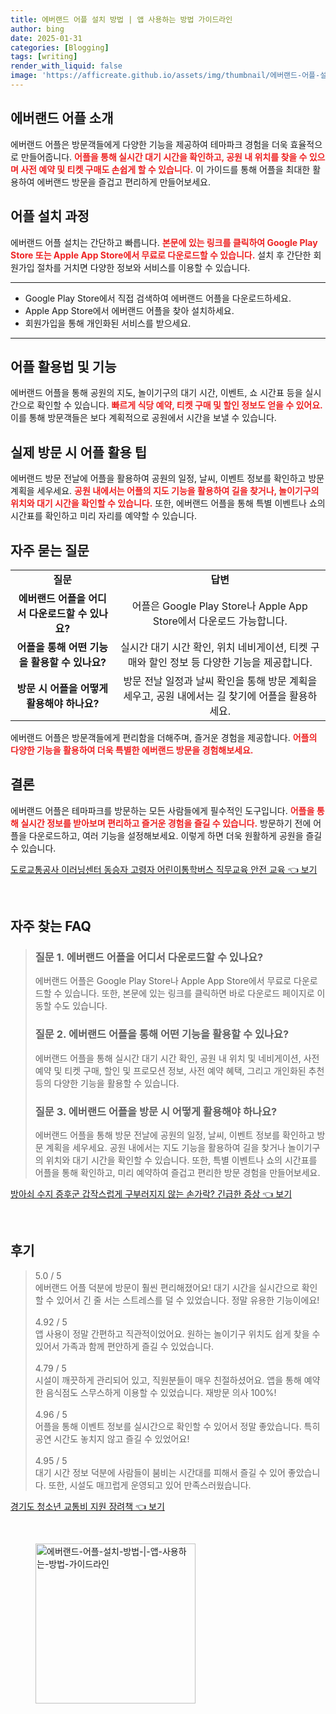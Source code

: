 ```yaml
---
title: 에버랜드 어플 설치 방법 | 앱 사용하는 방법 가이드라인
author: bing
date: 2025-01-31
categories: [Blogging]
tags: [writing]
render_with_liquid: false
image: 'https://afficreate.github.io/assets/img/thumbnail/에버랜드-어플-설치-방법-|-앱-사용하는-방법-가이드라인.webp'
---
```



<h2 id='에버랜드_어플_소개'>에버랜드 어플 소개</h2>

<p>에버랜드 어플은 방문객들에게 다양한 기능을 제공하여 테마파크 경험을 더욱 효율적으로 만들어줍니다. <b><span style="color: #ee2323;">어플을 통해 실시간 대기 시간을 확인하고, 공원 내 위치를 찾을 수 있으며 사전 예약 및 티켓 구매도 손쉽게 할 수 있습니다.</span></b> 이 가이드를 통해 어플을 최대한 활용하여 에버랜드 방문을 즐겁고 편리하게 만들어보세요.</p>

<h2 id='어플_설치_과정'>어플 설치 과정</h2>

<p>에버랜드 어플 설치는 간단하고 빠릅니다. <b><span style="color: #ee2323;">본문에 있는 링크를 클릭하여 Google Play Store 또는 Apple App Store에서 무료로 다운로드할 수 있습니다.</span></b> 설치 후 간단한 회원가입 절차를 거치면 다양한 정보와 서비스를 이용할 수 있습니다.</p>

<hr />

<ul>
    <li>Google Play Store에서 직접 검색하여 에버랜드 어플을 다운로드하세요.</li>
    <li>Apple App Store에서 에버랜드 어플을 찾아 설치하세요.</li>
    <li>회원가입을 통해 개인화된 서비스를 받으세요.</li>
</ul>

<hr />

<h2 id='어플_활용법_및_기능'>어플 활용법 및 기능</h2>

<p>에버랜드 어플을 통해 공원의 지도, 놀이기구의 대기 시간, 이벤트, 쇼 시간표 등을 실시간으로 확인할 수 있습니다. <b><span style="color: #ee2323;">빠르게 식당 예약, 티켓 구매 및 할인 정보도 얻을 수 있어요.</span></b> 이를 통해 방문객들은 보다 계획적으로 공원에서 시간을 보낼 수 있습니다.</p>

<h2 id='실제_방문_시_어플_활용_팁'>실제 방문 시 어플 활용 팁</h2>

<p>에버랜드 방문 전날에 어플을 활용하여 공원의 일정, 날씨, 이벤트 정보를 확인하고 방문 계획을 세우세요. <b><span style="color: #ee2323;">공원 내에서는 어플의 지도 기능을 활용하여 길을 찾거나, 놀이기구의 위치와 대기 시간을 확인할 수 있습니다.</span></b> 또한, 에버랜드 어플을 통해 특별 이벤트나 쇼의 시간표를 확인하고 미리 자리를 예약할 수 있습니다.</p>

<h2 id='자주_묻는_질문'>자주 묻는 질문</h2>

<table>
    <tr>
        <td style="text-align: center; height: 17px;"><b>질문</b></td>
        <td style="text-align: center; height: 17px;"><b>답변</b></td>
    </tr>
    <tr>
        <td style="text-align: center; height: 17px;"><b>에버랜드 어플을 어디서 다운로드할 수 있나요?</b></td>
        <td style="text-align: center; height: 17px;">어플은 Google Play Store나 Apple App Store에서 다운로드 가능합니다.</td>
    </tr>
    <tr>
        <td style="text-align: center; height: 17px;"><b>어플을 통해 어떤 기능을 활용할 수 있나요?</b></td>
        <td style="text-align: center; height: 17px;">실시간 대기 시간 확인, 위치 네비게이션, 티켓 구매와 할인 정보 등 다양한 기능을 제공합니다.</td>
    </tr>
    <tr>
        <td style="text-align: center; height: 17px;"><b>방문 시 어플을 어떻게 활용해야 하나요?</b></td>
        <td style="text-align: center; height: 17px;">방문 전날 일정과 날씨 확인을 통해 방문 계획을 세우고, 공원 내에서는 길 찾기에 어플을 활용하세요.</td>
    </tr>
</table>

<p>에버랜드 어플은 방문객들에게 편리함을 더해주며, 즐거운 경험을 제공합니다. <b><span style="color: #ee2323;">어플의 다양한 기능을 활용하여 더욱 특별한 에버랜드 방문을 경험해보세요.</span></b></p>

<h2 id='결론'>결론</h2>

<p>에버랜드 어플은 테마파크를 방문하는 모든 사람들에게 필수적인 도구입니다. <b><span style="color: #ee2323;">어플을 통해 실시간 정보를 받아보며 편리하고 즐거운 경험을 즐길 수 있습니다.</span></b> 방문하기 전에 어플을 다운로드하고, 여러 기능을 설정해보세요. 이렇게 하면 더욱 원활하게 공원을 즐길 수 있습니다.</p>


<p><a class="click-button" title="도로교통공사 이러닝센터 동승자 고령자 어린이통학버스 직무교육 안전 교육" href="https://afficreate.github.io/posts/%EB%8F%84%EB%A1%9C%EA%B5%90%ED%86%B5%EA%B3%B5%EC%82%AC-%EC%9D%B4%EB%9F%AC%EB%8B%9D%EC%84%BC%ED%84%B0-%EB%8F%99%EC%8A%B9%EC%9E%90-%EA%B3%A0%EB%A0%B9%EC%9E%90-%EC%96%B4%EB%A6%B0%EC%9D%B4%ED%86%B5%ED%95%99%EB%B2%84%EC%8A%A4-%EC%A7%81%EB%AC%B4%EA%B5%90%EC%9C%A1-%EC%95%88%EC%A0%84-%EA%B5%90%EC%9C%A1/" rel="dofollow">도로교통공사 이러닝센터 동승자 고령자 어린이통학버스 직무교육 안전 교육 👈 보기</a></p><br>
<h2 id='자주_찾는_FAQ'>자주 찾는 FAQ</h2>
<div itemscope="" itemtype="https://schema.org/FAQPage"> 
<blockquote> 
<div itemscope="" itemprop="mainEntity" itemtype="https://schema.org/Question"> 
<h3 itemprop="name">질문 1. 에버랜드 어플을 어디서 다운로드할 수 있나요?</h3> 
<div itemscope="" itemprop="acceptedAnswer" itemtype="https://schema.org/Answer"> 
<span itemprop="text"> 
<p>에버랜드 어플은 Google Play Store나 Apple App Store에서 무료로 다운로드할 수 있습니다. 또한, 본문에 있는 링크를 클릭하면 바로 다운로드 페이지로 이동할 수도 있습니다.</p> 
</span> 
</div> 
</div> 

<div itemscope="" itemprop="mainEntity" itemtype="https://schema.org/Question"> 
<h3 itemprop="name">질문 2. 에버랜드 어플을 통해 어떤 기능을 활용할 수 있나요?</h3> 
<div itemscope="" itemprop="acceptedAnswer" itemtype="https://schema.org/Answer"> 
<span itemprop="text"> 
<p>에버랜드 어플을 통해 실시간 대기 시간 확인, 공원 내 위치 및 네비게이션, 사전 예약 및 티켓 구매, 할인 및 프로모션 정보, 사전 예약 혜택, 그리고 개인화된 추천 등의 다양한 기능을 활용할 수 있습니다.</p> 
</span> 
</div> 
</div> 

<div itemscope="" itemprop="mainEntity" itemtype="https://schema.org/Question"> 
<h3 itemprop="name">질문 3. 에버랜드 어플을 방문 시 어떻게 활용해야 하나요?</h3> 
<div itemscope="" itemprop="acceptedAnswer" itemtype="https://schema.org/Answer"> 
<span itemprop="text"> 
<p>에버랜드 어플을 통해 방문 전날에 공원의 일정, 날씨, 이벤트 정보를 확인하고 방문 계획을 세우세요. 공원 내에서는 지도 기능을 활용하여 길을 찾거나 놀이기구의 위치와 대기 시간을 확인할 수 있습니다. 또한, 특별 이벤트나 쇼의 시간표를 어플을 통해 확인하고, 미리 예약하여 즐겁고 편리한 방문 경험을 만들어보세요.</p> 
</span> 
</div> 
</div> 
</blockquote> 
</div>
<p><a class="click-button" title="방아쇠 수지 증후군 갑작스럽게 구부러지지 않는 손가락? 긴급한 증상" href="https://afficreate.github.io/posts/%EB%B0%A9%EC%95%84%EC%87%A0-%EC%88%98%EC%A7%80-%EC%A6%9D%ED%9B%84%EA%B5%B0-%EA%B0%91%EC%9E%91%EC%8A%A4%EB%9F%BD%EA%B2%8C-%EA%B5%AC%EB%B6%80%EB%9F%AC%EC%A7%80%EC%A7%80-%EC%95%8A%EB%8A%94-%EC%86%90%EA%B0%80%EB%9D%BD-%EA%B8%B4%EA%B8%89%ED%95%9C-%EC%A6%9D%EC%83%81/" rel="dofollow">방아쇠 수지 증후군 갑작스럽게 구부러지지 않는 손가락? 긴급한 증상 👈 보기</a></p><br>
<h2 id='후기'>후기</h2>
<div itemscope itemtype="https://schema.org/Product">
  <blockquote>
  <div itemprop="review" itemscope itemtype="https://schema.org/Review">
      <div itemprop="reviewRating" itemscope itemtype="https://schema.org/Rating"> <span itemprop="ratingValue">5.0</span> / <span itemprop="bestRating">5</span> </div>
      <span itemprop="reviewBody">에버랜드 어플 덕분에 방문이 훨씬 편리해졌어요! 대기 시간을 실시간으로 확인할 수 있어서 긴 줄 서는 스트레스를 덜 수 있었습니다. 정말 유용한 기능이에요!</span>
  </div>
  <br>
  <div itemprop="review" itemscope itemtype="https://schema.org/Review">
      <div itemprop="reviewRating" itemscope itemtype="https://schema.org/Rating"> <span itemprop="ratingValue">4.92</span> / <span itemprop="bestRating">5</span> </div>
      <span itemprop="reviewBody">앱 사용이 정말 간편하고 직관적이었어요. 원하는 놀이기구 위치도 쉽게 찾을 수 있어서 가족과 함께 편안하게 즐길 수 있었습니다.</span>
  </div>
  <br>
  <div itemprop="review" itemscope itemtype="https://schema.org/Review">
      <div itemprop="reviewRating" itemscope itemtype="https://schema.org/Rating"> <span itemprop="ratingValue">4.79</span> / <span itemprop="bestRating">5</span> </div>
      <span itemprop="reviewBody">시설이 깨끗하게 관리되어 있고, 직원분들이 매우 친절하셨어요. 앱을 통해 예약한 음식점도 스무스하게 이용할 수 있었습니다. 재방문 의사 100%!</span>
  </div>
  <br>
  <div itemprop="review" itemscope itemtype="https://schema.org/Review">
      <div itemprop="reviewRating" itemscope itemtype="https://schema.org/Rating"> <span itemprop="ratingValue">4.96</span> / <span itemprop="bestRating">5</span> </div>
      <span itemprop="reviewBody">어플을 통해 이벤트 정보를 실시간으로 확인할 수 있어서 정말 좋았습니다. 특히 공연 시간도 놓치지 않고 즐길 수 있었어요!</span>
  </div>
  <br>
  <div itemprop="review" itemscope itemtype="https://schema.org/Review">
      <div itemprop="reviewRating" itemscope itemtype="https://schema.org/Rating"> <span itemprop="ratingValue">4.95</span> / <span itemprop="bestRating">5</span> </div>
      <span itemprop="reviewBody">대기 시간 정보 덕분에 사람들이 붐비는 시간대를 피해서 즐길 수 있어 좋았습니다. 또한, 시설도 매끄럽게 운영되고 있어 만족스러웠습니다.</span>
  </div>
  </blockquote>
</div>
<p><a class="click-button" title="경기도 청소년 교통비 지원 장려책" href="https://afficreate.github.io/posts/%EA%B2%BD%EA%B8%B0%EB%8F%84-%EC%B2%AD%EC%86%8C%EB%85%84-%EA%B5%90%ED%86%B5%EB%B9%84-%EC%A7%80%EC%9B%90-%EC%9E%A5%EB%A0%A4%EC%B1%85/" rel="dofollow">경기도 청소년 교통비 지원 장려책 👈 보기</a></p><br>
<figure class="image"><img src="https://afficreate.github.io/assets/img/thumbnail/에버랜드-어플-설치-방법-|-앱-사용하는-방법-가이드라인.webp" alt="에버랜드-어플-설치-방법-|-앱-사용하는-방법-가이드라인" width="256" height="256"></figure>